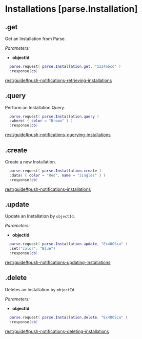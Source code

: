 # Installations [parse.Installation]

## .get

Get an Installation from Parse.

*Parameters:*

* __objectId__

```lua
  parse.request( parse.Installation.get, "1234abcd" )
  :response(cb)
```

[rest/guide#push-notifications-retrieving-installations](https://www.parse.com/docs/rest/guide#push-notifications-retrieving-installations)

## .query

Perform an Installation Query.

```lua
  parse.request( parse.Installation.query )
  :where( { color = "Brown" } )
  :response(cb)
```

[rest/guide#push-notifications-querying-installations](https://www.parse.com/docs/rest/guide#push-notifications-querying-installations)

## .create

Create a new Installation.

```lua
  parse.request( parse.Installation.create )
  :data( { color = "Red", name = "Jingles" } )
  :response(cb)
```

[rest/guide#push-notifications-installations](https://www.parse.com/docs/rest/guide#push-notifications-installations)

## .update

Update an Installation by `objectId`.

*Parameters:*

* __objectId__

```lua
  parse.request( parse.Installation.update, "Ex4UOSca" )
  :set("color", "Blue")
  :response(cb)
```

[rest/guide#push-notifications-updating-installations](https://www.parse.com/docs/rest/guide#push-notifications-updating-installations)

## .delete

Deletes an Installation by `objectId`.

*Parameters:*

* __objectId__

```lua
  parse.request( parse.Installation.delete, "Ex4UOSca" )
  :response(cb)
```

[rest/guide#push-notifications-deleting-installations](https://www.parse.com/docs/rest/guide#push-notifications-deleting-installations)
